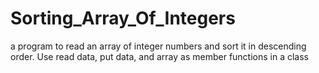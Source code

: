 # Sorting_Array_Of_Integers
a program to read an array of integer numbers  and sort it in descending order. Use read data, put  data, and array as member functions in a class
